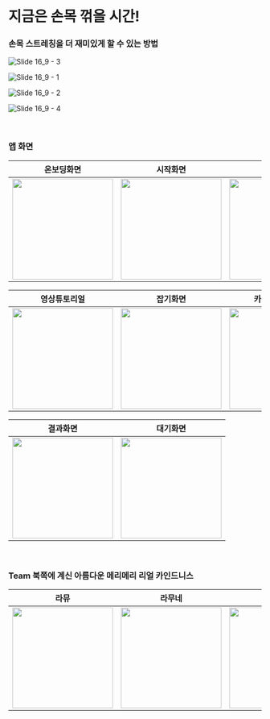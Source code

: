 # 지금은 손목 꺾을 시간!
### 손목 스트레칭을 더 재미있게 할 수 있는 방법
![Slide 16_9 - 3](https://github.com/Code-Drop-DevAcademy/2024-Team-3/assets/75793880/90fd01fc-87d1-4656-9745-56deab63e365)

![Slide 16_9 - 1](https://github.com/Code-Drop-DevAcademy/2024-Team-3/assets/75793880/c64d1ce9-f620-499e-a470-541e5394ae6f)

![Slide 16_9 - 2](https://github.com/Code-Drop-DevAcademy/2024-Team-3/assets/75793880/25d0ffd3-0795-479d-a6af-0263aef07fee)

![Slide 16_9 - 4](https://github.com/Code-Drop-DevAcademy/2024-Team-3/assets/75793880/4c315649-bae9-4983-bc46-5a23cac3b7f8)

<br/>

### 앱 화면
| 온보딩화면 | 시작화면 | 선택화면 |상세화면 |
|:---:|:---:|:---:|:---:|
|<img width="200" src="https://github.com/Code-Drop-DevAcademy/2024-Team-3/assets/75793880/a5adbbbf-7bfc-4a2f-8a34-412c36e95fec">|<img width="200" src="https://github.com/Code-Drop-DevAcademy/2024-Team-3/assets/75793880/e8cb07e5-3be7-42ef-a9ff-6702a28c0f70">|<img width="200" src="https://github.com/Code-Drop-DevAcademy/2024-Team-3/assets/75793880/28843cb9-d4d1-439d-bc28-74629cb54058">|<img width="200" src="https://github.com/Code-Drop-DevAcademy/2024-Team-3/assets/75793880/2625ad68-e7d1-4746-acba-d545a213eb8c">|

| 영상튜토리얼 | 잡기화면 | 카운트다운화면 | 꺾기화면 |
|:---:|:---:|:---:|:---:|
|<img width="200" src="https://github.com/Code-Drop-DevAcademy/2024-Team-3/assets/75793880/c9d1583d-2c72-414f-a4ab-60a20f6f82f6">|<img width="200" src="https://github.com/Code-Drop-DevAcademy/2024-Team-3/assets/75793880/97b233b8-33f8-4f47-b630-4e7e1e5598e6">|<img width="200" src="https://github.com/Code-Drop-DevAcademy/2024-Team-3/assets/75793880/2004b530-bada-4e2d-a5bb-a8d26e2fb751">|<img width="200" src="https://github.com/Code-Drop-DevAcademy/2024-Team-3/assets/75793880/ed1ca7ff-be0e-43cd-a5a2-abd45134096e">|

| 결과화면 | 대기화면 |
|:---:|:---:|
|<img width="200" src="https://github.com/Code-Drop-DevAcademy/2024-Team-3/assets/75793880/87473528-a9f0-4f54-b4a2-8a20605938a7">|<img width="200" src="https://github.com/Code-Drop-DevAcademy/2024-Team-3/assets/75793880/47859b14-dad1-46f2-81e3-8b1db0b52339">|

<br/>

### Team 북쪽에 계신 아름다운 메리메리 리얼 카인드니스

|라뮤|라무네|티나|도란|
|:-:|:-:|:-:|:-:|
|<img width="200" src="https://github.com/Code-Drop-DevAcademy/2024-Team-3/assets/75793880/e30c15c4-6ae5-4dfc-bdce-945cc26c5b4c">|<img width="200" src="https://github.com/Code-Drop-DevAcademy/2024-Team-3/assets/75793880/e54ac767-bc67-4763-ba43-04c60ccf6bf6">|<img width="200" src="https://github.com/Code-Drop-DevAcademy/2024-Team-3/assets/75793880/e30c15c4-6ae5-4dfc-bdce-945cc26c5b4c">|<img width="200" src="https://github.com/Code-Drop-DevAcademy/2024-Team-3/assets/75793880/0bb9ce41-dbcf-4277-9411-1f36fece7a45">|
